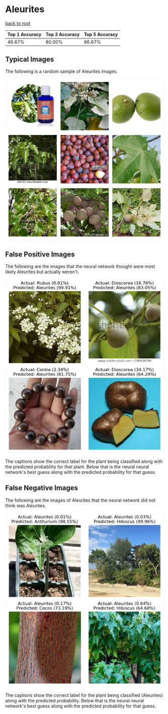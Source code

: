 
# Aleurites

[back to root](https://github.com/HACC2018/ohia.ai#results)

| Top 1 Accuracy | Top 3 Accuracy | Top 5 Accuracy | 
| --- | --- | --- |
| 46.67% | 80.00% | 86.67% | 


## Typical Images
The following is a random sample of Aleurites images.
<p align="center"> <img src="../../../figures/typical/Aleurites.png?raw=true"> </p>

## False Positive Images
The following are the images that the neural network thought were most likely Aleurites but actually weren't.  
<p align="center"> <img src="../../../figures/false_positives/Aleurites.png?raw=true"> </p>
The captions show the correct label for the plant being classified along with the predicted probability for that plant.  Below that is the neural neural network's best guess along with the predicted probability for that guess.

## False Negative Images
The following are the images of Aleurites that the neural network did not think was Aleurites.  
<p align="center"> <img src="../../../figures/false_negatives/Aleurites.png?raw=true"> </p>
The captions show the correct label for the plant being classified (Aleurites) along with the predicted probability.  Below that is the neural neural network's best guess along with the predicted probability for that guess.

